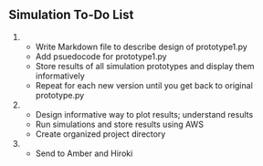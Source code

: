 ## Simulation To-Do List

1.
    * Write Markdown file to describe design of prototype1.py
    * Add psuedocode for prototype1.py
    * Store results of all simulation prototypes and display them informatively
    * Repeat for each new version until you get back to original prototype.py
2.
    * Design informative way to plot results; understand results
    * Run simulations and store results using AWS
    * Create organized project directory
3.
    * Send to Amber and Hiroki